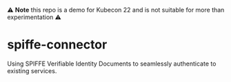 ⚠️ **Note** this repo is a demo for Kubecon 22 and is not suitable for more than experimentation ⚠️

# spiffe-connector

Using SPIFFE Verifiable Identity Documents to seamlessly authenticate to existing services.
